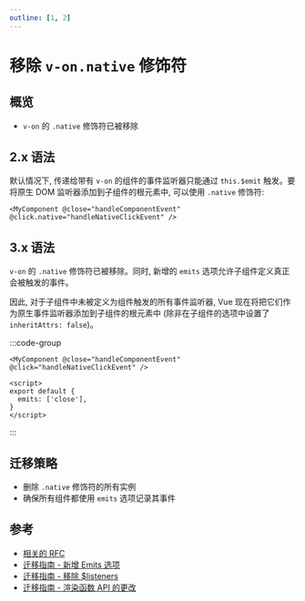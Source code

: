 ```yaml
---
outline: [1, 2]
---
```


# 移除 `v-on.native` 修饰符

## 概览

- `v-on` 的 `.native` 修饰符已被移除

## 2.x 语法

默认情况下, 传递给带有 `v-on` 的组件的事件监听器只能通过 `this.$emit` 触发。要将原生 DOM 监听器添加到子组件的根元素中, 可以使用 `.native` 修饰符:

```vue
<MyComponent @close="handleComponentEvent" @click.native="handleNativeClickEvent" />
```

## 3.x 语法

`v-on` 的 `.native` 修饰符已被移除。同时, 新增的 `emits` 选项允许子组件定义真正会被触发的事件。

因此, 对于子组件中未被定义为组件触发的所有事件监听器, Vue 现在将把它们作为原生事件监听器添加到子组件的根元素中 (除非在子组件的选项中设置了 `inheritAttrs: false`)。

:::code-group

```vue [ParentComponent]
<MyComponent @close="handleComponentEvent" @click="handleNativeClickEvent" />
```

```vue [MyComponent]
<script>
export default {
  emits: ['close'],
}
</script>
```

:::

## 迁移策略

- 删除 `.native` 修饰符的所有实例
- 确保所有组件都使用 `emits` 选项记录其事件

## 参考

- [相关的 RFC](https://github.com/vuejs/rfcs/blob/master/active-rfcs/0031-attr-fallthrough.md#v-on-listener-fallthrough)
- [迁移指南 - 新增 Emits 选项](https://v3-migration.vuejs.org/zh/breaking-changes/emits-option.html)
- [迁移指南 - 移除 $listeners](https://v3-migration.vuejs.org/zh/breaking-changes/listeners-removed.html)
- [迁移指南 - 渲染函数 API 的更改](https://v3-migration.vuejs.org/zh/breaking-changes/render-function-api.html)
